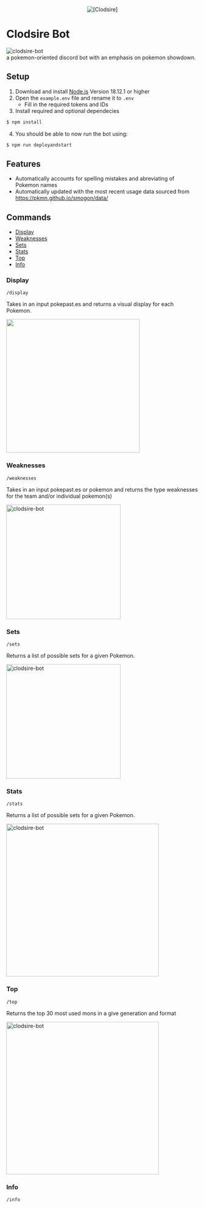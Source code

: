<p align="center">
    <img alt="[Clodsire]" src="https://editors.dexerto.com/wp-content/uploads/2022/11/13/clodsire-and-wooper-1024x576.jpg">
</p>

# Clodsire Bot 

<img src="https://cdn.discordapp.com/attachments/912584888148975666/1047806076315254884/image.png" 
alt="clodsire-bot" border="0"> <br>
a pokemon-oriented discord bot with an emphasis on pokemon showdown.

## Setup
1. Download and install [Node.js](https://nodejs.org/en/) Version 18.12.1 or higher
2. Open the ```example.env``` file and rename it to ```.env```
    - Fill in the required tokens and IDs
3. Install required and optional dependecies
```sh
$ npm install
```
4. You should be able to now run the bot using:
```sh
$ npm run deployandstart
```




## Features
* Automatically accounts for spelling mistakes and abreviating of Pokemon names
* Automatically updated with the most recent usage data sourced from https://pkmn.github.io/smogon/data/

## Commands
* [Display](#display)
* [Weaknesses](#weaknesses)
* [Sets](#sets)
* [Stats](#stats)
* [Top](#top)
* [Info](#info)

### Display
```/display```

Takes in an input pokepast.es and returns a visual display for each Pokemon.

<img src = "./assets/display.png" width=350>

### Weaknesses
```/weaknesses```

Takes in an input pokepast.es or pokemon and returns the type weaknesses for the team and/or individual pokemon(s)

<img src="./assets/pokemonWeakness.png" 
alt="clodsire-bot" border="0" width=300>


### Sets
```/sets```

Returns a list of possible sets for a given Pokemon.

<img src="./assets/sets.png" 
alt="clodsire-bot" border="0" width=300> <br>

### Stats
```/stats```

Returns a list of possible sets for a given Pokemon.

<img src="./assets/stats.png" 
alt="clodsire-bot" border="0" width=400> <br>

### Top
```/top```

Returns the top 30 most used mons in a give generation and format

<img src="./assets/top.png" 
alt="clodsire-bot" border="0" width=400> <br>

### Info
```/info```



